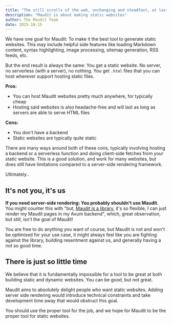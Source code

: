 ```yaml
---
title: "The still scrolls of the web, unchanging and steadfast, at last!"
description: "Maudit is about making static websites"
author: The Maudit Team
date: 2025-10-15
---
```


We have one goal for Maudit: To make it the best tool to generate static websites. This may include helpful side features like loading Markdown content, syntax highlighting, image processing, sitemap generation, RSS feeds, etc. 

But the end result is always the same: You get a static website. No server, no serverless (with a server), no nothing. You get `.html` files that you can host wherever support hosting static files.

**Pros:**

- You can host Maudit websites pretty much anywhere, for typically cheap
- Hosting said websites is also headache-free and will last as long as servers are able to serve HTML files

**Cons:**

- You don't have a backend
- Static websites are typically quite static

There are many ways around both of these cons, typically involving hosting a backend or a serverless function and doing client-side fetches from your static website. This is a good solution, and work for many websites, but does still have limitations compared to a server-side rendering framework.

Ultimately..

## It's not you, it's us

**If you need server-side rendering: You probably shouldn't use Maudit.** You might counter this with "but, [Maudit is a library](/news/maudit-library/), it's so flexible, I can just render my Maudit pages in my Axum backend", which, great observation, but still, isn't the goal of Maudit!

You are free to do anything you want of course, but Maudit is not and won't be optimised for your use case, it might always feel like you are fighting against the library, building resentment against us, and generally having a not so good time.

## There is just so little time

We believe that it is fundamentally impossible for a tool to be great at both building static and dynamic websites. You can be good, but not great.

Maudit aims to absolutely delight people who want static websites. Adding server side rendering would introduce technical constraints and take development time away that would obstruct this goal.

You should use the proper tool for the job, and we hope for Maudit to be the proper tool for static websites.
